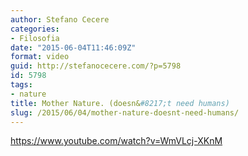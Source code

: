 ```yaml
---
author: Stefano Cecere
categories:
- Filosofia
date: "2015-06-04T11:46:09Z"
format: video
guid: http://stefanocecere.com/?p=5798
id: 5798
tags:
- nature
title: Mother Nature. (doesn&#8217;t need humans)
slug: /2015/06/04/mother-nature-doesnt-need-humans/
---
```


https://www.youtube.com/watch?v=WmVLcj-XKnM
